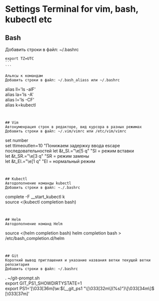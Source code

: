 # Settings Terminal for vim, bash, kubectl etc

## Bash
Добавить строки в файл: ~/.bashrc
```
export TZ=UTC
```                                                                                                                                          ```

Альясы к командам
Добавить строки в файл: ~/.bash_aliass или ~/.bashrc
```
alias ll='ls -alF'                                                                                                                                     
alias la='ls -A'                                                                                                                                       
alias l='ls -CF'                                                                                                                                       
alias k=kubectl 
```


## Vim
Автонуменрация строк в редакторе, вид курсора в разных режимах
Добавить строки в файл: ~/.vim/vimrc или /etc/vim/vimrc
```
set number                                                                                                                                             
set ttimeoutlen=10 "Понижаем задержку ввода escape последовательностей
let &t_SI.="\e[5 q" "SI = режим вставки                                                                                                                
let &t_SR.="\e[3 q" "SR = режим замены                                                                                                      
let &t_EI.="\e[1 q" "EI = нормальный режим     
```


## Kubectl
Автодополнение команды kubectl
Добавить строки в файл: ~./.bashrc
```
complete -F __start_kubectl k                                                                                                                          
source <(kubectl completion bash)  
```


## Helm
Автодополнение команд Helm
```
source <(helm completion bash)
helm completion bash > /etc/bash_completion.d/helm
```


## Git
Короткий вывод приглашения и указание названия ветки текущей ветки репозитария
Добавить строки в файл: ~/.bashrc
```
. ~/git-prompt.sh                                                                                                                                      
export GIT_PS1_SHOWDIRTYSTATE=1                                                                                                                        
export PS1='\[\033[36m\]\w:$(__git_ps1 "\[\033[32m\](%s)")\[\033[34m\]$ \[\033[37m\]'
```                                                                                                                                                                                                                                                                                                 
